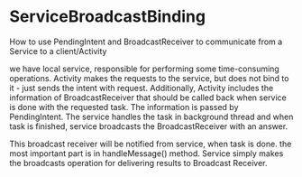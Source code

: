 # ServiceBroadcastBinding
How to use PendingIntent and BroadcastReceiver to communicate from a Service to a client/Activity

we have local service, responsible for performing some time-consuming operations.
Activity makes the requests to the service, but does not bind to it - just sends the intent with request. 
Additionally, Activity includes the information of BroadcastReceiver that should be called back when service is done with the requested task.
The information is passed by PendingIntent. 
The service handles the task in background thread and when task is finished, service broadcasts the BroadcastReceiver with an answer.

This broadcast receiver will be notified from service, when task is done.
the most important part is in handleMessage() method. Service simply makes the broadcasts operation for delivering results to Broadcast Receiver.
